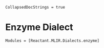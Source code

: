```@meta
CollapsedDocStrings = true
```

# Enzyme Dialect

```@autodocs
Modules = [Reactant.MLIR.Dialects.enzyme]
```
